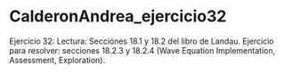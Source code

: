 # CalderonAndrea_ejercicio32
Ejercicio 32:
Lectura: Secciónes 18.1 y 18.2 del libro de Landau. 
Ejercicio para resolver: secciones 18.2.3 y 18.2.4 (Wave Equation Implementation, Assessment, Exploration).
